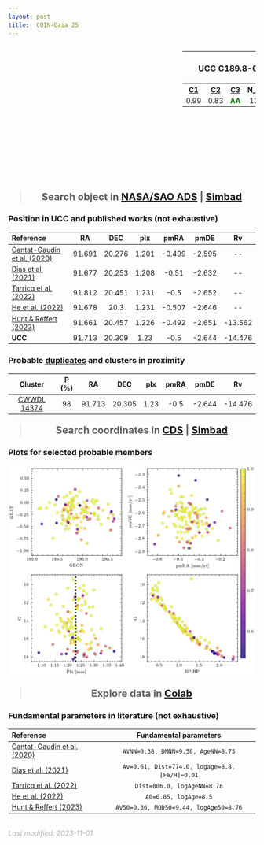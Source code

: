 ```yaml
---
layout: post
title:  COIN-Gaia 25
---
```


<div style="display: flex; justify-content: space-between;">
 <div style="text-align: center;">
 <!-- Left block -->
 <div id="aladin-lite-div" style="width:355px;height:250px;"></div>
 <script type="text/javascript" src="https://aladin.cds.unistra.fr/AladinLite/api/v3/latest/aladin.js" charset="utf-8"></script>
 <script type="text/javascript">
   let aladin;
   A.init.then(() => {
      aladin = A.aladin('#aladin-lite-div', {survey: "P/DSS2/color", fov:0.553, target: "91.713 20.309"});
   });
 </script>
</div>
<!-- Left block -->

<table style="text-align: center; width:355px;height:250px;">
  <!-- Row 1 (title) -->
  <tr>
    <td colspan="5"><h3>UCC G189.8-00.2a</h3></td>
  </tr>
  <!-- Row 2 -->
  <tr>
    <th><a href="https://ucc.ar/faq#what-are-the-c1-c2-and-c3-parameters" title="Photometric class">C1</a></th>
    <th><a href="https://ucc.ar/faq#what-are-the-c1-c2-and-c3-parameters" title="Density class">C2</a></th>
    <th><a href="https://ucc.ar/faq#what-are-the-c1-c2-and-c3-parameters" title="Combined class">C3</a></th>
    <th><div title="Stars with membership probability >50%">N_50</div></th>
    <th><div title="Radius that contains half the members [arcmin]">r_50</div></th>
  </tr>
  <!-- Row 3 -->
  <tr>
    <td>0.99</td>
    <td>0.83</td>
    <td><span style="color: green; font-weight: bold;">A</span><span style="color: green; font-weight: bold;">A</span></td>
    <td>123</td>
    <td>16.6</td>
  </tr>
</table>
</div>

> <p style="text-align:center; font-weight: bold; font-size:20px">Search object in <a href="https://ui.adsabs.harvard.edu/search/q=%20collection%3Aastronomy%20body%3A%22COIN-Gaia%2025%22&sort=date%20desc%2C%20bibcode%20desc&p_=0" target="_blank">NASA/SAO ADS</a> | <a href="https://simbad.cds.unistra.fr/simbad/sim-id-refs?Ident=coingaia25" target="_blank">Simbad</a></p>


### Position in UCC and published works (not exhaustive)

| Reference    | RA    | DEC   | plx  | pmRA  | pmDE   |  Rv  |
| :---         | :---: | :---: | :---: | :---: | :---: | :---: |
|[Cantat-Gaudin et al. (2020)](https://ui.adsabs.harvard.edu/abs/2020A%26A...640A...1C) | 91.691 | 20.276 | 1.201 | -0.499 | -2.595 | -- |
|[Dias et al. (2021)](https://ui.adsabs.harvard.edu/abs/2021MNRAS.504..356D) | 91.677 | 20.253 | 1.208 | -0.51 | -2.632 | -- |
|[Tarricq et al. (2022)](https://ui.adsabs.harvard.edu/abs/2022A%26A...659A..59T/abstract) | 91.812 | 20.451 | 1.231 | -0.5 | -2.652 | -- |
|[He et al. (2022)](https://ui.adsabs.harvard.edu/abs/2022ApJS..262....7H/abstract) | 91.678 | 20.3 | 1.231 | -0.507 | -2.646 | -- |
|[Hunt & Reffert (2023)](https://ui.adsabs.harvard.edu/abs/2023A%26A...673A.114H/abstract) | 91.661 | 20.457 | 1.226 | -0.492 | -2.651 | -13.562 |
| **UCC** |91.713 | 20.309 | 1.23 | -0.5 | -2.644 | -14.476 |


### Probable <a href="https://ucc.ar/faq#probable-duplicates" title="See FAQ for definition of proximity">duplicates</a> and clusters in proximity

| Cluster | P (%) | RA    | DEC   | plx   | pmRA  | pmDE  | Rv    |
| :---:   | :---: | :---: | :---: | :---: | :---: | :---: | :---: |
|[CWWDL 14374](https://ucc.ar/_clusters/cwwdl14374/)| 98 | 91.713 | 20.305 | 1.23 | -0.5 | -2.644 | -14.476 |

> <p style="text-align:center; font-weight: bold; font-size:20px">Search coordinates in <a href="https://cdsportal.u-strasbg.fr/?target=91.713,+20.309" target="_blank">CDS</a> | <a href="https://simbad.cds.unistra.fr/mobile/object_list.html?coord=91.713%2020.309&output=json&radius=5&userEntry=coingaia25" target="_blank">Simbad</a></p>

### Plots for selected probable members

![CLUSTER](https://raw.githubusercontent.com/ucc23/Q3N/main/plots/coingaia25.webp)


> <p style="text-align:center; font-weight: bold; font-size:20px">Explore data in <a href="https://colab.research.google.com/github/UCC23/Q3N/blob/master/notebooks/coingaia25.ipynb" target="_blank">Colab</a></p>


### Fundamental parameters in literature (not exhaustive)

| Reference |  Fundamental parameters |
| :---         |     :---:      |
| [Cantat-Gaudin et al. (2020)](https://ui.adsabs.harvard.edu/abs/2020A%26A...640A...1C) | `AVNN=0.38, DMNN=9.58, AgeNN=8.75` |
| [Dias et al. (2021)](https://ui.adsabs.harvard.edu/abs/2021MNRAS.504..356D) | `Av=0.61, Dist=774.0, logage=8.8, [Fe/H]=0.01` |
| [Tarricq et al. (2022)](https://ui.adsabs.harvard.edu/abs/2022A%26A...659A..59T/abstract) | `Dist=806.0, logAgeNN=8.78` |
| [He et al. (2022)](https://ui.adsabs.harvard.edu/abs/2022ApJS..262....7H/abstract) | `A0=0.85, logAge=8.5` |
| [Hunt & Reffert (2023)](https://ui.adsabs.harvard.edu/abs/2023A%26A...673A.114H/abstract) | `AV50=0.36, MOD50=9.44, logAge50=8.76` |

<br>
<font color="b3b1b1"><i>Last modified: 2023-11-01</i></font>
